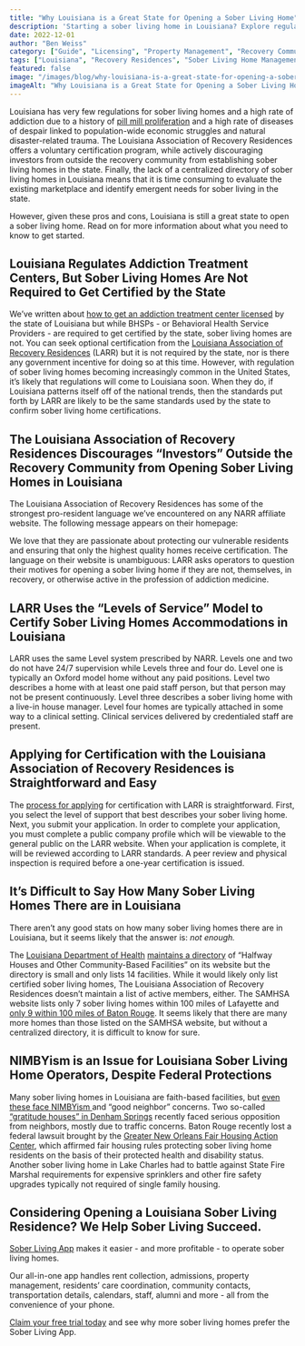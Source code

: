 ```yaml
---
title: "Why Louisiana is a Great State for Opening a Sober Living Home"
description: 'Starting a sober living home in Louisiana? Explore regulations & opportunities (as of late 2022) in this Sober Living App blog post.'
date: 2022-12-01
author: "Ben Weiss"
category: ["Guide", "Licensing", "Property Management", "Recovery Community", "Regulations", "Sober Living Management"]
tags: ["Louisiana", "Recovery Residences", "Sober Living Home Management", "State Certification", "State Licesning", "Louisiana Association Of Recovery Residences", "Narr", "Levels Of Service", "Samhsa", "Greater New Orleans Fair Housing Action Center", "Denham Springs", "Baton Rouge", "Lafayette"]
featured: false
image: "/images/blog/why-louisiana-is-a-great-state-for-opening-a-sober-living-home.jpg"
imageAlt: "Why Louisiana is a Great State for Opening a Sober Living Home"
---
```


Louisiana has very few regulations for sober living homes and a high rate of addiction due to a history of [pill mill proliferation](<https://www.kennedy.senate.gov/public/2021/11/icymi-a-simple-way-to-battle-the-opioid-crisis>) and a high rate of diseases of despair linked to population-wide economic struggles and natural disaster-related trauma. The Louisiana Association of Recovery Residences offers a voluntary certification program, while actively discouraging investors from outside the recovery community from establishing sober living homes in the state. Finally, the lack of a centralized directory of sober living homes in Louisiana means that it is time consuming to evaluate the existing marketplace and identify emergent needs for sober living in the state. 

However, given these pros and cons, Louisiana is still a great state to open a sober living home. Read on for more information about what you need to know to get started.

## Louisiana Regulates Addiction Treatment Centers, But Sober Living Homes Are Not Required to Get Certified by the State

We’ve written about [how to get an addiction treatment center licensed](<https://behavehealth.com/blog/2022/2/8/opening-an-addiction-treatment-center-in-louisiana-heres-what-you-need-to-knownbsp>) by the state of Louisiana but while BHSPs - or Behavioral Health Service Providers - are required to get certified by the state, sober living homes are not. You can seek optional certification from the [Louisiana Association of Recovery Residences](<http://larronline.org/>) (LARR) but it is not required by the state, nor is there any government incentive for doing so at this time. However, with regulation of sober living homes becoming increasingly common in the United States, it’s likely that regulations will come to Louisiana soon. When they do, if Louisiana patterns itself off of the national trends, then the standards put forth by LARR are likely to be the same standards used by the state to confirm sober living home certifications. 

## The Louisiana Association of Recovery Residences Discourages “Investors” Outside the Recovery Community from Opening Sober Living Homes in Louisiana 

The Louisiana Association of Recovery Residences has some of the strongest pro-resident language we’ve encountered on any NARR affiliate website. The following message appears on their homepage:

We love that they are passionate about protecting our vulnerable residents and ensuring that only the highest quality homes receive certification. The language on their website is unambiguous: LARR asks operators to question their motives for opening a sober living home if they are not, themselves, in recovery, or otherwise active in the profession of addiction medicine. 

## LARR Uses the “Levels of Service” Model to Certify Sober Living Homes Accommodations in Louisiana

LARR uses the same Level system prescribed by NARR. Levels one and two do not have 24/7 supervision while Levels three and four do. Level one is typically an Oxford model home without any paid positions. Level two describes a home with at least one paid staff person, but that person may not be present continuously. Level three describes a sober living home with a live-in house manager. Level four homes are typically attached in some way to a clinical setting. Clinical services delivered by credentialed staff are present.

## Applying for Certification with the Louisiana Association of Recovery Residences is Straightforward and Easy

The [process for applying](<http://larronline.org/louisiana-sober-living-certification/larr-application-process/>) for certification with LARR is straightforward. First, you select the level of support that best describes your sober living home. Next, you submit your application. In order to complete your application, you must complete a public company profile which will be viewable to the general public on the LARR website. When your application is complete, it will be reviewed according to LARR standards. A peer review and physical inspection is required before a one-year certification is issued.

## It’s Difficult to Say How Many Sober Living Homes There are in Louisiana

There aren’t any good stats on how many sober living homes there are in Louisiana, but it seems likely that the answer is: _not enough._

The [Louisiana Department of Health](<https://ldh.la.gov/>) [maintains a directory](<https://ldh.la.gov/index.cfm/directory/category/8?pn=1>) of “Halfway Houses and Other Community-Based Facilities” on its website but the directory is small and only lists 14 facilities. While it would likely only list certified sober living homes, The Louisiana Association of Recovery Residences doesn’t maintain a list of active members, either. The SAMHSA website lists only 7 sober living homes within 100 miles of Lafayette and [only 9 within 100 miles of Baton Rouge](<https://findtreatment.gov/results>). It seems likely that there are many more homes than those listed on the SAMHSA website, but without a centralized directory, it is difficult to know for sure. 

## NIMBYism is an Issue for Louisiana Sober Living Home Operators, Despite Federal Protections

Many sober living homes in Louisiana are faith-based facilities, but [even these face NIMBYism ](<https://www.theadvocate.com/acadiana/news/article_ef125ffe-6e4e-11eb-9349-2f59a9044603.html>)and “good neighbor” concerns. Two so-called [“gratitude houses” in Denham Springs](<https://www.theadvocate.com/baton_rouge/news/communities/livingston_tangipahoa/article_ca22019a-f4b6-11e8-870c-e36f4d9bbbe4.html>) recently faced serious opposition from neighbors, mostly due to traffic concerns. Baton Rouge recently lost a federal lawsuit brought by the [Greater New Orleans Fair Housing Action Center](<https://lafairhousing.org/>), which affirmed fair housing rules protecting sober living home residents on the basis of their protected health and disability status. Another sober living home in Lake Charles had to battle against State Fire Marshal requirements for expensive sprinklers and other fire safety upgrades typically not required of single family housing.

## Considering Opening a Louisiana Sober Living Residence? We Help Sober Living Succeed. 

[Sober Living App](</>) makes it easier - and more profitable - to operate sober living homes. 

Our all-in-one app handles rent collection, admissions, property management, residents’ care coordination, community contacts, transportation details, calendars, staff, alumni and more - all from the convenience of your phone. 

[Claim your free trial today](<https://behavehealth.com/get-started>) and see why more sober living homes prefer the Sober Living App.